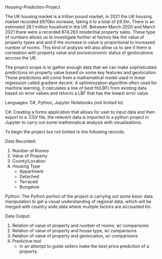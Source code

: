 Housing-Prediction-Project

The UK housing market is a trillion pound market, in 2021 the UK housing market recorded £670bn increase, taking it to a 
total of £9.5tn. There is an estimated 28.1 million houshold in the UK. Between March 2020 and March 2021 there were a recorded
674,263 residential property sales.
These type of numbers allows us to investigate further at factors like the value of property types and and if the increase in 
value is proportional to increased number of rooms.
This kind of analysis will also allow us to see if there is correlation with property value and socioeconomic status of geolocations
accross the UK.

The project scope is to gather enough data that we can make sophisticated predictions on property value based on some key features and
geolocation.
These predictions will come from a mathematical model used in linear regression called gradient decent. A optimimzation algorithm 
often used for machine learning, it calculates a line of best fit(LBF) from existing data based on error values and returns a LBF
that has the lowest error value.


Languages: C#, Python, Jupyter Notebooks (not limited to)

C#: Creating a forms application that allows for user to input data and then export to a .CSV file, the relevent data 
is imported to a python project in Jupyter to carry out some mathematical analysis with visualisations.

To begin the project but not limited to the following records.

Data Recorded:
1)  Number of Rooms
2)  Value of Property
3)  County/Location
4)  Housing Type
    - Appartment
    - Detached
    - Terraced
    - Bungalow


Python: The Python portion of the project is carrying out some basic data manipulation to get a visual understanding of regional data,
which will be merged with country wide data where multiple factors are accounted for.

Data Output:

1)  Relation of value of property and number of rooms, w/ comparisons
2)  Relation of value of property and house type, w/ comparisons
3)  Relation of value of property and geolocation, w/ comparisons
4)  Predictive tool
    - In an attempt to guide sellers make the best price prediction of a property.
